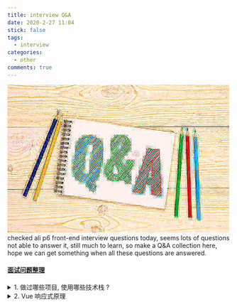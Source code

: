 ```yaml
---
title: interview Q&A
date: 2020-2-27 11:04
stick: false
tags:
  - interview
categories:
  - other
comments: true
---
```


![image](/qna.jpeg)
checked ali p6 front-end interview questions today, seems lots of questions not able to answer it, still much to learn, so make a Q&A collection here, hope we can get something when all these questions are answered.

<!-- more -->

#### [面试问题整理](https://www.cnblogs.com/zhouwenfan-home/p/10469573.html)

<details>
  <summary>1. 做过哪些项目, 使用哪些技术栈 ?</summary>
  ...
</details>

<details>
<summary>2. Vue 响应式原理</summary>

1.  Object.defineProperty 的 get/ set 定义 reactive Object, 然后通过 watcher 来监测数据变化

</details>
